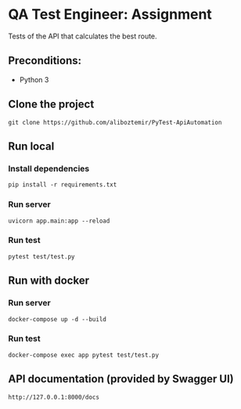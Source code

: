 # QA Test Engineer: Assignment
Tests of the API that calculates the best route.

## Preconditions:

- Python 3

## Clone the project

```
git clone https://github.com/aliboztemir/PyTest-ApiAutomation
```

## Run local

### Install dependencies

```
pip install -r requirements.txt
```

### Run server

```
uvicorn app.main:app --reload
```

### Run test

```
pytest test/test.py
```

## Run with docker

### Run server

```
docker-compose up -d --build
```

### Run test

```
docker-compose exec app pytest test/test.py
```

## API documentation (provided by Swagger UI)

```
http://127.0.0.1:8000/docs
```
